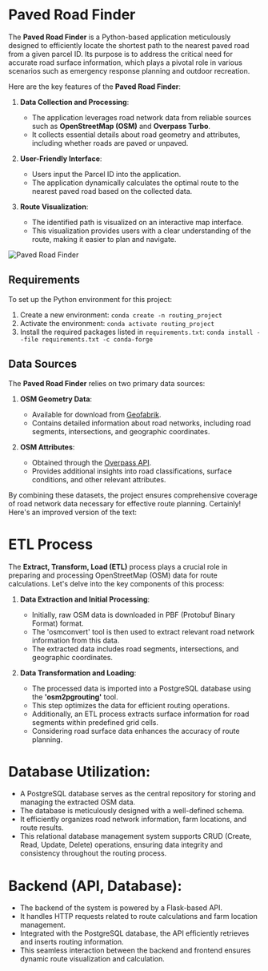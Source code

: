 # Paved Road Finder
The **Paved Road Finder** is a Python-based application meticulously designed to efficiently locate the shortest path to the nearest paved road from a given parcel ID. Its purpose is to address the critical need for accurate road surface information, which plays a pivotal role in various scenarios such as emergency response planning and outdoor recreation.

Here are the key features of the **Paved Road Finder**:

1. **Data Collection and Processing**:
    - The application leverages road network data from reliable sources such as **OpenStreetMap (OSM)** and **Overpass Turbo**.
    - It collects essential details about road geometry and attributes, including whether roads are paved or unpaved.

2. **User-Friendly Interface**:
    - Users input the Parcel ID into the application.
    - The application dynamically calculates the optimal route to the nearest paved road based on the collected data.

3. **Route Visualization**:
    - The identified path is visualized on an interactive map interface.
    - This visualization provides users with a clear understanding of the route, making it easier to plan and navigate.

![Paved Road Finder](https://github.com/prog-proj-novaims/Shortest-Path-to-the-Closest-Paved-Road-in-Rural-Area-/assets/158604785/f8ada662-0fec-48ff-9383-c440fdf7e922)

## Requirements
To set up the Python environment for this project:
1. Create a new environment: `conda create -n routing_project`
2. Activate the environment: `conda activate routing_project`
3. Install the required packages listed in `requirements.txt`: `conda install --file requirements.txt -c conda-forge`

## Data Sources
The **Paved Road Finder** relies on two primary data sources:

1. **OSM Geometry Data**:
    - Available for download from [Geofabrik](http://download.geofabrik.de/).
    - Contains detailed information about road networks, including road segments, intersections, and geographic coordinates.

2. **OSM Attributes**:
    - Obtained through the [Overpass API](https://overpass.kumi.systems/api/interpreter).
    - Provides additional insights into road classifications, surface conditions, and other relevant attributes.

By combining these datasets, the project ensures comprehensive coverage of road network data necessary for effective route planning.
Certainly! Here's an improved version of the text:

# ETL Process
The **Extract, Transform, Load (ETL)** process plays a crucial role in preparing and processing OpenStreetMap (OSM) data for route calculations. Let's delve into the key components of this process:

1. **Data Extraction and Initial Processing**:
    - Initially, raw OSM data is downloaded in PBF (Protobuf Binary Format) format.
    - The 'osmconvert' tool is then used to extract relevant road network information from this data.
    - The extracted data includes road segments, intersections, and geographic coordinates.

2. **Data Transformation and Loading**:
    - The processed data is imported into a PostgreSQL database using the **'osm2pgrouting'** tool.
    - This step optimizes the data for efficient routing operations.
    - Additionally, an ETL process extracts surface information for road segments within predefined grid cells.
    - Considering road surface data enhances the accuracy of route planning.

# Database Utilization:
- A PostgreSQL database serves as the central repository for storing and managing the extracted OSM data.
- The database is meticulously designed with a well-defined schema.
- It efficiently organizes road network information, farm locations, and route results.
- This relational database management system supports CRUD (Create, Read, Update, Delete) operations, ensuring data integrity and consistency throughout the routing process.

# Backend (API, Database):
- The backend of the system is powered by a Flask-based API.
- It handles HTTP requests related to route calculations and farm location management.
- Integrated with the PostgreSQL database, the API efficiently retrieves and inserts routing information.
- This seamless interaction between the backend and frontend ensures dynamic route visualization and calculation.
